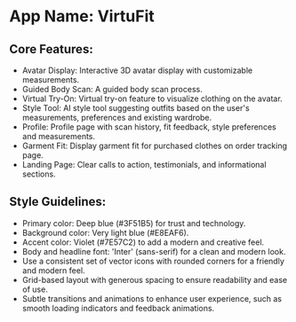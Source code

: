 # **App Name**: VirtuFit

## Core Features:

- Avatar Display: Interactive 3D avatar display with customizable measurements.
- Guided Body Scan: A guided body scan process.
- Virtual Try-On: Virtual try-on feature to visualize clothing on the avatar.
- Style Tool: AI style tool suggesting outfits based on the user's measurements, preferences and existing wardrobe.
- Profile: Profile page with scan history, fit feedback, style preferences and measurements.
- Garment Fit: Display garment fit for purchased clothes on order tracking page.
- Landing Page: Clear calls to action, testimonials, and informational sections.

## Style Guidelines:

- Primary color: Deep blue (#3F51B5) for trust and technology.
- Background color: Very light blue (#E8EAF6).
- Accent color: Violet (#7E57C2) to add a modern and creative feel.
- Body and headline font: 'Inter' (sans-serif) for a clean and modern look.
- Use a consistent set of vector icons with rounded corners for a friendly and modern feel.
- Grid-based layout with generous spacing to ensure readability and ease of use.
- Subtle transitions and animations to enhance user experience, such as smooth loading indicators and feedback animations.
